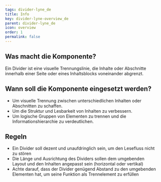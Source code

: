 ```yaml
---
tags: divider-lyne_de
title: Info
key: divider-lyne-overview_de
parent: divider-lyne_de
icon: overview
order: 1
permalink: false
---
```


## Was macht die Komponente?
Ein Divider ist eine visuelle Trennungslinie, die Inhalte oder Abschnitte innerhalb einer Seite oder eines Inhaltsblocks voneinander abgrenzt.

## Wann soll die Komponente eingesetzt werden?
* Um visuelle Trennung zwischen unterschiedlichen Inhalten oder Abschnitten zu schaffen.
* Um die Struktur und Lesbarkeit von Inhalten zu verbessern.
* Um logische Gruppen von Elementen zu trennen und die Informationshierarchie zu verdeutlichen.

## Regeln
* Ein Divider soll dezent und unaufdringlich sein, um den Lesefluss nicht zu stören
* Die Länge und Ausrichtung des Dividers sollen dem umgebenden Layout und den Inhalten angepasst sein (horizontal oder vertikal)
* Achte darauf, dass der Divider genügend Abstand zu den umgebenden Elementen hat, um seine Funktion als Trennelement zu erfüllen
